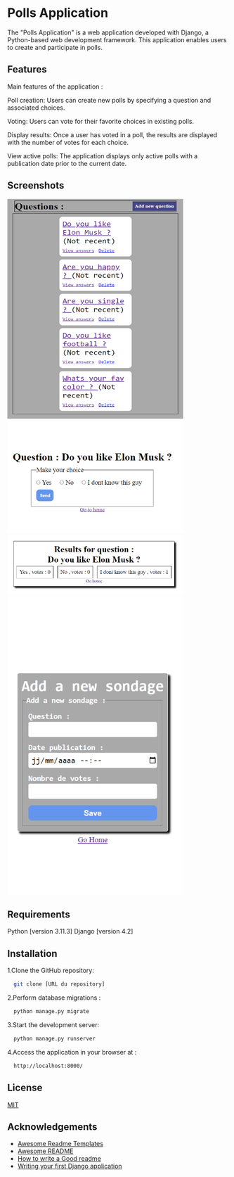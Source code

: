 
# Polls Application

The "Polls Application" is a web application developed with Django, a Python-based web development framework. This application enables users to create and participate in polls.

## Features
 
Main features of the application :

Poll creation: Users can create new polls by specifying a question and associated choices.

Voting: Users can vote for their favorite choices in existing polls.

Display results: Once a user has voted in a poll, the results are displayed with the number of votes for each choice.

View active polls: The application displays only active polls with a publication date prior to the current date.

## Screenshots
<!-- ![Home Page w/ Text](/public/index.png) -->
<img src="/public/index.png" alt="Home Page" width="400" height="500"/>

<!-- ![Polling Page w/ Text](/public/votes.png) -->
<img src="/public/votes.png" alt="Polling Page" width="400"/>

<!-- ![Result Page w/ Text](/public/result.png) -->
<img src="/public/result.png" alt="Result Page" width="400"/>

<!-- ![Add sondage w/ Text](/public/add%20sondage.png) -->
<img src="/public/add%20sondage.png" alt="Add sondage Page" width="400"/>


## Requirements
Python [version 3.11.3]
Django [version 4.2]




## Installation

1.Clone the GitHub repository:

```bash
  git clone [URL du repository]
```

2.Perform database migrations :

```bash
  python manage.py migrate

```

3.Start the development server:

```bash
  python manage.py runserver

```

4.Access the application in your browser at :
```bash
  http://localhost:8000/
```
## License

[MIT](https://choosealicense.com/licenses/mit/)


## Acknowledgements

 - [Awesome Readme Templates](https://awesomeopensource.com/project/elangosundar/awesome-README-templates)
 - [Awesome README](https://github.com/matiassingers/awesome-readme)
 - [How to write a Good readme](https://bulldogjob.com/news/449-how-to-write-a-good-readme-for-your-github-project)
 - [Writing your first Django application](https://docs.djangoproject.com/en/4.2/intro/tutorial01/)
